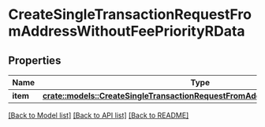 # CreateSingleTransactionRequestFromAddressWithoutFeePriorityRData

## Properties

Name | Type | Description | Notes
------------ | ------------- | ------------- | -------------
**item** | [**crate::models::CreateSingleTransactionRequestFromAddressWithoutFeePriorityRi**](CreateSingleTransactionRequestFromAddressWithoutFeePriorityRI.md) |  | 

[[Back to Model list]](../README.md#documentation-for-models) [[Back to API list]](../README.md#documentation-for-api-endpoints) [[Back to README]](../README.md)


